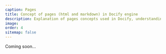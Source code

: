```yaml
---
caption: Pages
title: Concept of pages (html and markdown) in Docify engine
description: Explanation of pages concepts used in Docify, understanding the main page and pages hierarchy
image: 
order: 4
sitemap: false
---
```

Coming soon...